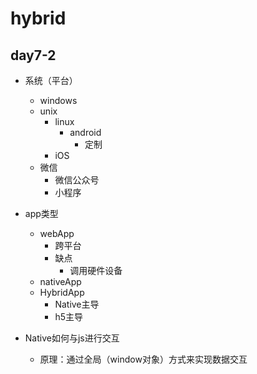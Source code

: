 # hybrid

## day7-2
* 系统（平台）
    * windows
    * unix
        * linux
            * android
                * 定制
        * iOS
    * 微信
        * 微信公众号
        * 小程序
* app类型
    * webApp
        * 跨平台
        * 缺点
            * 调用硬件设备
    * nativeApp
    * HybridApp
        * Native主导
        * h5主导

* Native如何与js进行交互
    * 原理：通过全局（window对象）方式来实现数据交互
